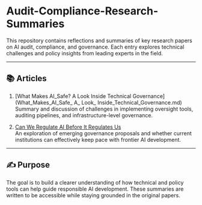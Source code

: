 # Audit-Compliance-Research-Summaries

This repository contains reflections and summaries of key research papers on AI audit, compliance, and governance. Each entry explores technical challenges and policy insights from leading experts in the field.

---

## 📚 Articles

1.  [What Makes AI_Safe? A Look Inside Technical Governance](What_Makes_AI_Safe_ A_ Look_ Inside_Technical_Governance.md) 
   Summary and discussion of challenges in implementing oversight tools, auditing pipelines, and infrastructure-level governance.

2. [Can We Regulate AI Before It Regulates Us](Can_We_Regulate_AI_Before_It_Regulates_Us.md)  
   An exploration of emerging governance proposals and whether current institutions can effectively keep pace with frontier AI development.

---

## ✍️ Purpose

The goal is to build a clearer understanding of how technical and policy tools can help guide responsible AI development. These summaries are written to be accessible while staying grounded in the original papers.
